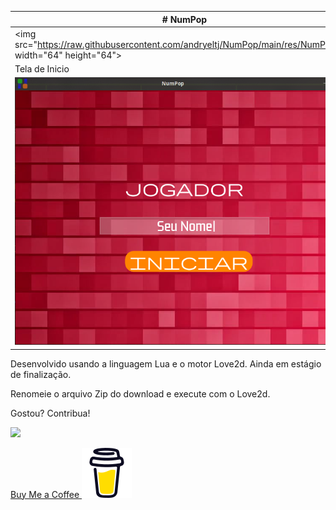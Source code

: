 | # NumPop | |
| ------------- | -------------:|
| <img src="https://raw.githubusercontent.com/andryeltj/NumPop/main/res/NumPop.png width="64" height="64"> | |
| Tela de Inicio | Jogando |
| ![300x256](https://raw.githubusercontent.com/andryeltj/NumPop/main/res/NumPopShow.png) | ![300x256](https://raw.githubusercontent.com/andryeltj/NumPop/main/res/NumPopPlay.png) |

Desenvolvido usando a linguagem Lua e o motor Love2d.
Ainda em estágio de finalização.

Renomeie o arquivo Zip do download e execute com o Love2d.


Gostou? Contribua!

![](https://raw.githubusercontent.com/andryeltj/aio/master/themes/images/contribua.png) 

 [Buy Me a Coffee ![48x48](https://raw.githubusercontent.com/andryeltj/receitas/master/icons/buy-me-a-cofee.svg) ](https://www.buymeacoffee.com/andryel.aio)

